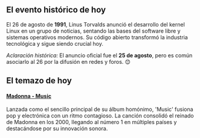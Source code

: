 ## El evento histórico de hoy
El 26 de agosto de **1991**, Linus Torvalds anunció el desarrollo del kernel Linux en un grupo de noticias, sentando las bases del software libre y sistemas operativos modernos. Su código abierto transformó la industria tecnológica y sigue siendo crucial hoy. 

*Aclaración histórica:* El anuncio oficial fue el **25 de agosto**, pero es común asociarlo al 26 por la difusión en redes y foros. 😊

## El temazo de hoy
#### [Madonna - Music](https://www.youtube.com/watch?v=Sdz2oW0NMFk)
Lanzada como el sencillo principal de su álbum homónimo, 'Music' fusiona pop y electrónica con un ritmo contagioso. La canción consolidó el reinado de Madonna en los 2000, llegando al número 1 en múltiples países y destacándose por su innovación sonora.

